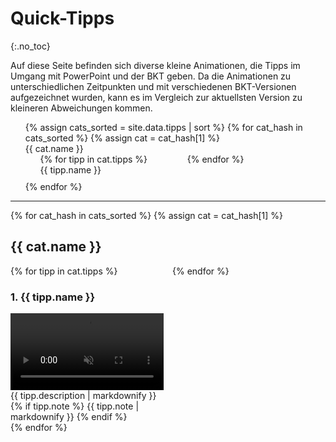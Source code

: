 # Quick-Tipps
{:.no_toc}

<style>
	#toc {
		list-style-type: upper-roman;
	}
	.quicktipps {
		counter-reset: section;
	}
	.quicktipp {
		display:inline-block;
	}
	h3::before {
		counter-increment: section;
		content: counter(section) ". ";
	}
	video {
		width: 100%;
	}

	@media screen and (min-width: 42em) {
		#toc li > ol {
			column-count: 2;
      margin-bottom:10px;
		}
		.quicktipps {
			column-count: 2;
		}
	}
</style>

Auf diese Seite befinden sich diverse kleine Animationen, die Tipps im Umgang mit PowerPoint und der BKT geben. Da die Animationen zu unterschiedlichen Zeitpunkten und mit verschiedenen BKT-Versionen aufgezeichnet wurden, kann es im Vergleich zur aktuellsten Version zu kleineren Abweichungen kommen.

<ol id="toc">
{% assign cats_sorted = site.data.tipps | sort %}
{% for cat_hash in cats_sorted %}
{% assign cat = cat_hash[1] %}
  <li><a href="#{{ cat.name | slugify }}">{{ cat.name }}</a><ol>
  {% for tipp in cat.tipps %}
    <li><a href="#{{ tipp.id }}">{{ tipp.name }}</a></li>
  {% endfor %}
  </ol></li>
{% endfor %}
</ol>

<!-- 
1. [Spezielle BKT-Shapes](#spezielle-bkt-shapes)
   1. Agenda einfügen und aktualisieren
   1. Shape-Tabelle anlegen
   1. Aktualisierbare Folien-Thumbnails anlegen
1. [Weitere BKT-Funktionen](#weitere-bkt-funktionen)
   1. Eigene Shape-Library anlegen
   1. Chart-Library mit Folienmastern
   1. Shapes gezielt auswählen
   1. Icons mit Icon-Fonts
   1. Shape-Statistiken anzeigen
   1. Folien-Notizen anlegen und löschen
   1. Toolbar-Themes und Einstellungen
1. *more to come...* -->

---


{% for cat_hash in cats_sorted %}
{% assign cat = cat_hash[1] %}
  <h2 id="{{ cat.name | slugify }}">{{ cat.name }}</h2>

<section class="quicktipps">
  {% for tipp in cat.tipps %}
  <div class="quicktipp">
    <h3 id="{{ tipp.id }}">{{ tipp.name }}</h3>
    <video loop muted autoplay playsinline controls>
      <source src="documentation/quicktipps/{{ tipp.id }}.webm" type="video/webm">
      <source src="documentation/quicktipps/{{ tipp.id }}.mp4" type="video/mp4">
    </video>
    {{ tipp.description | markdownify }}
    {% if tipp.note %}
      {{ tipp.note | markdownify }}
    {% endif %}
  </div>
  {% endfor %}
</section>
{% endfor %}

